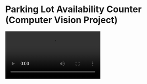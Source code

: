 # Parking Lot Availability Counter (Computer Vision Project)

![gif display](https://i.imgur.com/6LNaLwm.mp4)